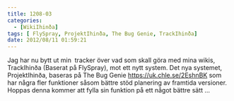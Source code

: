 ```yaml
---
title: 1208-03
categories:
  - [WikiIhinða]
tags: [	FlySpray, ProjektIhinða, The Bug Genie, TrackIhinða]
date: 2012/08/11 01:59:21
---
```

Jag har nu bytt ut min  tracker över vad som skall göra med mina wikis, TrackIhinða (Baserat på FlySpray), mot ett nytt system. Det nya systemet, ProjektIhinða, baseras på The Bug Genie https://uk.chle.se/2EshnBK som har några fler funktioner såsom bättre stöd planering av framtida versioner. Hoppas denna kommer att fylla sin funktion på ett något bättre sätt ...
